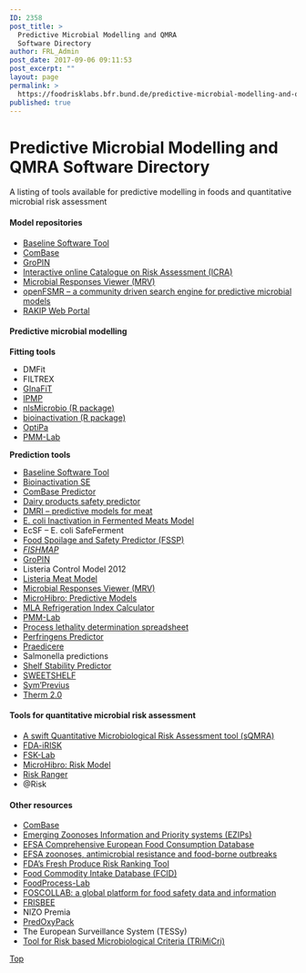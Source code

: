 ```yaml
---
ID: 2358
post_title: >
  Predictive Microbial Modelling and QMRA
  Software Directory
author: FRL_Admin
post_date: 2017-09-06 09:11:53
post_excerpt: ""
layout: page
permalink: >
  https://foodrisklabs.bfr.bund.de/predictive-microbial-modelling-and-qmra-software-directory/
published: true
---
```

<h1>Predictive Microbial Modelling and QMRA Software Directory</h1>
A listing of tools available for predictive modelling in foods and quantitative microbial risk assessment
<h4>Model repositories</h4>
<ul>
 	<li><a href="http://www.baselineapp.com/">Baseline Software Tool</a></li>
 	<li><a href="http://www.combase.cc/">ComBase</a></li>
 	<li><a href="http://www.aua.gr/psomas/gropin">GroPIN</a></li>
 	<li><a href="http://icra.foodrisk.org/">Interactive online Catalogue on Risk Assessment (ICRA)</a></li>
 	<li><a href="http://mrviewer.info/">Microbial Responses Viewer (MRV)</a></li>
 	<li><a href="https://sites.google.com/site/openfsmr/">openFSMR – a community driven search engine for predictive microbial models</a></li>
 	<li><a href="https://knime.bfrlab.de/com.knime.enterprise.server/#/RAKIP-Web-Portal/FSKX-Webportal-V2-Demonstrator&amp;user=RAKIP&amp;pw=RAKIP2017%21">RAKIP Web Portal</a></li>
</ul>
<h4>Predictive microbial modelling</h4>
<strong>Fitting tools</strong>
<ul>
 	<li>DMFit</li>
 	<li>FILTREX</li>
 	<li><a href="http://frisbeetool.eu/GInaFit/What-is-GInaFiT.html">GInaFiT</a></li>
 	<li><a href="http://www.ars.usda.gov/Services/Docs.htm?docid=23355">IPMP</a></li>
 	<li><a href="http://cran.r-project.org/web/packages/nlsMicrobio/index.html">nlsMicrobio (R package)</a></li>
 	<li><a href="https://cran.r-project.org/web/packages/bioinactivation/vignettes/inactivation.html">bioinactivation (R package)</a></li>
 	<li><a href="http://www.optipa.be">OptiPa</a></li>
 	<li><a href="https://sourceforge.net/projects/pmmlab">PMM-Lab</a></li>
</ul>
<strong>Prediction tools</strong>
<ul>
 	<li><a href="http://www.baselineapp.com/">Baseline Software Tool</a></li>
 	<li><a href="https://opada-upct.shinyapps.io/bioinactivation_SE/">Bioinactivation SE</a></li>
 	<li><a href="http://www.combase.cc">ComBase Predictor</a></li>
 	<li><a href="https://aqr.maisondulait.fr/">Dairy products safety predictor</a></li>
 	<li><a href="http://dmripredict.dk/">DMRI – predictive models for meat</a></li>
 	<li><a href="http://www.foodsafetycentre.com.au/fermenter.php">E. coli Inactivation in Fermented Meats Model</a></li>
 	<li>EcSF – E. coli SafeFerment</li>
 	<li><a href="http://fssp.food.dtu.dk/">Food Spoilage and Safety Predictor (FSSP)</a></li>
 	<li><a href="http://www.azti.es/producto/fishmap/"><em>FISHMAP</em></a></li>
 	<li><a href="http://www.aua.gr/psomas/gropin">GroPIN</a></li>
 	<li>Listeria Control Model 2012</li>
 	<li><a href="http://www.cpmf2.be/software.php">Listeria Meat Model</a></li>
 	<li><a href="http://mrviewer.info/">Microbial Responses Viewer (MRV)</a></li>
 	<li><a href="http://www.microhibro.com/">MicroHibro: Predictive Models</a></li>
 	<li><a href="http://www.foodsafetycentre.com.au/refrigerationindex.php">MLA Refrigeration Index Calculator</a></li>
 	<li><a href="https://sourceforge.net/projects/pmmlab">PMM-Lab</a></li>
 	<li><a href="http://www.amif.org/process-lethality">Process lethality determination spreadsheet</a></li>
 	<li><a href="http://www.combase.cc">Perfringens Predictor</a></li>
 	<li><a href="http://praedicere.uniud.it/">Praedicere</a></li>
 	<li>Salmonella predictions</li>
 	<li><a href="http://www.meathaccp.wisc.edu/ST_calc.html">Shelf Stability Predictor</a></li>
 	<li><a href="http://www.cpmf2.be/software.php">SWEETSHELF</a></li>
 	<li><a href="http://www.symprevius.org/">Sym’Previus</a></li>
 	<li><a href="http://www.meathaccp.wisc.edu/pathogen_modeling/therm.html">Therm 2.0</a></li>
</ul>
<h4>Tools for quantitative microbial risk assessment</h4>
<ul>
 	<li><a href="http://foodrisk.org/exclusives/sqmra/">A swift Quantitative Microbiological Risk Assessment tool (sQMRA)</a></li>
 	<li><a href="http://foodrisk.org/exclusives/fda-irisk-a-comparative-risk-assessment-tool/">FDA-iRISK</a></li>
 	<li><a href="https://foodrisklabs.bfr.bund.de/fsk-lab/">FSK-Lab</a></li>
 	<li><a href="http://www.microhibro.com/">MicroHibro: Risk Model</a></li>
 	<li><a href="http://www.foodsafetycentre.com.au/riskranger.php">Risk Ranger</a></li>
 	<li>@Risk</li>
</ul>
<h4>Other resources</h4>
<ul>
 	<li><a href="http://www.combase.cc/">ComBase</a></li>
 	<li><a href="http://ezips.rivm.nl/">Emerging Zoonoses Information and Priority systems (EZIPs)</a></li>
 	<li><a href="http://www.efsa.europa.eu/en/datexfoodcdb/datexfooddb.htm">EFSA Comprehensive European Food Consumption Database</a></li>
 	<li><a href="http://www.efsa.europa.eu/en/zoonosesscdocs/zoonosescomsumrep.htm">EFSA zoonoses, antimicrobial resistance and food-borne outbreaks</a></li>
 	<li><a href="http://foodrisk.org/exclusives/RRT/">FDA’s Fresh Produce Risk Ranking Tool</a></li>
 	<li><a href="http://fcid.foodrisk.org/">Food Commodity Intake Database (FCID)</a></li>
 	<li><a href="https://sourceforge.net/projects/foodprocesslab/">FoodProcess-Lab</a></li>
 	<li><a href="http://www.who.int/foodsafety/foscollab/en/">FOSCOLLAB: a global platform for food safety data and information </a></li>
 	<li><a href="http://frisbee-wp2.chemeng.ntua.gr/coldchaindb">FRISBEE</a></li>
 	<li>NIZO Premia</li>
 	<li><a href="http://www.predoxypack.com/">PredOxyPack</a></li>
 	<li>The European Surveillance System (TESSy)</li>
 	<li><a href="http://tools.food.dtu.dk/trimicri">Tool for Risk based Microbiological Criteria (TRiMiCri)</a></li>
</ul>
<a href="https://foodrisklabs.bfr.bund.de/microbial-modeling-exchange-wiki/#Top">Top</a>